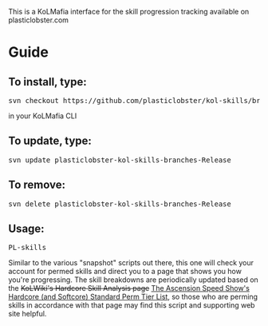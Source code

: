 This is a KoLMafia interface for the skill progression tracking available on plasticlobster.com

Guide
=====

To install, type:
----------------------
<pre>
svn checkout https://github.com/plasticlobster/kol-skills/branches/Release
</pre>

in your KoLMafia CLI


To update, type:
----------------------
<pre>
svn update plasticlobster-kol-skills-branches-Release
</pre>

To remove:
----------------------
<pre>
svn delete plasticlobster-kol-skills-branches-Release
</pre>

Usage:
----------------------
<pre>
PL-skills
</pre>

Similar to the various "snapshot" scripts out there, this one will check your account for permed skills and direct you to a page that shows you how you're progressing.
The skill breakdowns are periodically updated based on the ~~KoLWiki's Hardcore Skill Analysis page~~ 
[The Ascension Speed Show's Hardcore (and Softcore) Standard Perm Tier List](https://docs.google.com/spreadsheets/d/1UG68Vl_5V-EqQXdyF2QMehdZ43Gh78pwD3R0UC_bky4/), so those who are perming skills in accordance with that page may find this script and supporting web site helpful.

